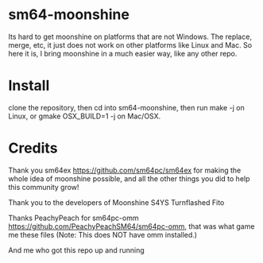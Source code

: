 # sm64-moonshine
Its hard to get moonshine on platforms that are not Windows. The replace, merge, etc, it just does not work on other platforms like Linux and Mac. So here it is, I bring moonshine in a much easier way, like any other repo.

# Install
clone the repository, then cd into sm64-moonshine, then run make -j on Linux, or gmake OSX_BUILD=1 -j on Mac/OSX.


# Credits
Thank you sm64ex https://github.com/sm64pc/sm64ex for making the whole idea of moonshine possible, and all the other things you did to help this community grow!

Thank you to the developers of Moonshine
S4YS
Turnflashed
Fito


Thanks PeachyPeach for sm64pc-omm https://github.com/PeachyPeachSM64/sm64pc-omm, that was what game me these files (Note: This does NOT have omm installed.)

And me who got this repo up and running
